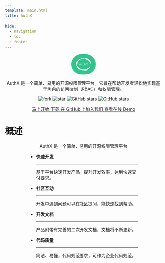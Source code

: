```yaml
---
template: main.html
title: AuthX

hide:
  - navigation
  - toc
  - footer
---
```


<style xmlns="http://www.w3.org/1999/html">
.md-typeset h1 {
  text-align: center;
  font-weight: 1000;
  font-size: 60px;
  margin-top: 60px;
  margin-bottom: 0;
}
</style>

<div style="text-align: center;">
    <img style="border-radius: 50px;" width="80" height="65" src="/assets/images/logo.png" />
    <p/>
    AuthX 是一个简单、易用的开源权限管理平台。它旨在帮助开发者轻松地实现基于角色的访问控制（RBAC）和权限管理。
    <p/>
    <a target="_blank" class="connector-logo-index" href="https://gitee.com/devlive-community/authx/members">
        <img src='https://gitee.com/devlive-community/authx/badge/fork.svg?theme=white' alt='fork'/>
    </a>
    <a target="_blank" class="connector-logo-index" href="https://gitee.com/devlive-community/authx/stargazers">
        <img src='https://gitee.com/devlive-community/authx/badge/star.svg?theme=white' alt='star'/>
    </a>
    <a target="_blank" class="connector-logo-index" href="https://github.com/devlive-community/authx/fork">
        <img alt="GitHub stars" src="https://img.shields.io/github/forks/devlive-community/authx?logo=github">
    </a>
    <a target="_blank" class="connector-logo-index" href="https://github.com/devlive-community/authx/stargazers">
        <img alt="GitHub stars" src="https://img.shields.io/github/stars/devlive-community/authx?logo=github">
    </a>
    <p/> 
    <p/>
    <a href="/reference/get_started/install.html" title="马上开始" class="md-button">
        马上开始
    </a>
    <a href="/download.html" title="下载" class="md-button">
      下载
    </a>
    <a href="https://github.com/devlive-community/authx" target="_blank" title="在 GitHub 上加入我们" class="md-button md-button--primary">
      在 GitHub 上加入我们
    </a>
    <a href="http://try.authx.devlive.org/" target="_blank" title="查看在线 Demo" class="md-button md-button--primary">
      查看在线 Demo
    </a>
    <p/><p/><p/><p/>
</div>

# 概述

<p align="center">
AuthX 是一个简单、易用的开源权限管理平台
</p>

<div style="max-width: 70%; margin: 0 auto" class="grid cards" markdown>

- __快速开发__

    ---

    基于平台快速开发产品，提升开发效率，达到快速交付要求。

- __社区互动__

    ---

    开发中遇到问题可以在社区提问，能快速找到帮助。

- __开发文档__

    ---

    产品附带有完善的二次开发文档，文档将不断更新。

- __代码质量__

    ---

    简洁、易懂，代码规范要求，可作为企业代码规范。

</div>
